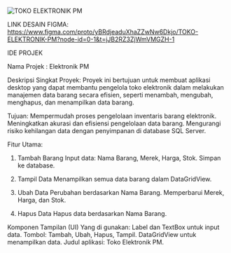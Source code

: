 ![TOKO ELEKTRONIK PM](https://github.com/user-attachments/assets/0e2cad5e-2b74-4f30-a216-1a3609e1f5fa)

LINK DESAIN FIGMA: https://www.figma.com/proto/yBRdjeaduXhaZZwNw6Dkjo/TOKO-ELEKTRONIK-PM?node-id=0-1&t=jJB2RZ3ZjWmVMGZH-1

IDE PROJEK 

Nama Projek : Elektronik PM 

Deskripsi Singkat Proyek:
Proyek ini bertujuan untuk membuat aplikasi desktop yang dapat membantu pengelola toko elektronik dalam melakukan manajemen data barang secara efisien, seperti menambah, mengubah, menghapus, dan menampilkan data barang.

Tujuan:
Mempermudah proses pengelolaan inventaris barang elektronik.
Meningkatkan akurasi dan efisiensi pengelolaan data barang.
Mengurangi risiko kehilangan data dengan penyimpanan di database SQL Server.

Fitur Utama:
1. Tambah Barang
Input data: Nama Barang, Merek, Harga, Stok.
Simpan ke database.

2. Tampil Data
Menampilkan semua data barang dalam DataGridView.

3. Ubah Data
Perubahan berdasarkan Nama Barang.
Memperbarui Merek, Harga, dan Stok.

4. Hapus Data
Hapus data berdasarkan Nama Barang.

Komponen Tampilan (UI) Yang di gunakan:
Label dan TextBox untuk input data.
Tombol: Tambah, Ubah, Hapus, Tampil.
DataGridView untuk menampilkan data.
Judul aplikasi: Toko Elektronik PM.
